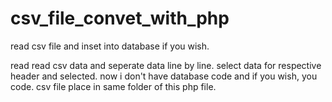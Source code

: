 # csv_file_convet_with_php
read csv file and inset into database if you wish.


read read csv data and seperate data line by line.
select data for respective header and selected.
now i don't have database code and if you wish, you code.
csv file place in same folder of this php file.
